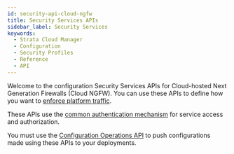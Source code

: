 ```yaml
---
id: security-api-cloud-ngfw
title: Security Services APIs
sidebar_label: Security Services
keywords:
  - Strata Cloud Manager
  - Configuration
  - Security Profiles
  - Reference
  - API
---
```


Welcome to the configuration Security Services APIs for Cloud-hosted Next Generation Firewalls (Cloud NGFW). You can
use these APIs to define how you want
to [enforce platform traffic](https://docs.paloaltonetworks.com/strata-cloud-manager/getting-started/manage-configuration-ngfw-and-prisma-access/security-services).

These APIs use the [common authentication mechanism](/scm/docs/getstarted) for service access and authorization.

You must use the [Configuration Operations API](/scm/api/config/cloudngfw/operations/operations-api-cloud-ngfw) to push
configurations made using these APIs to your deployments.
